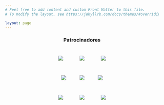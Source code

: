 ```yaml
---
# Feel free to add content and custom Front Matter to this file.
# To modify the layout, see https://jekyllrb.com/docs/themes/#overriding-theme-defaults

layout: page
---
```


<div align="center" style="margin-bottom: 4rem">

<h3><b>Patrocinadores</b></h3>

<!--<div style="color:grey;margin-top:2rem"><b>Patrocinador científico</b></div>
-->

<div>
    <a href="http://catedratelefonica.ulpgc.es/" target="_blank"><img style="max-height: 130px; padding:25px;" src="{{site.url}}/images/patrocinadores/LogoCatedraTelefonica.jpg"></a>
    <a href="https://www.renic.es" target="_blank"><img style="max-height: 130px; padding:25px;" src="{{site.url}}/images/patrocinadores/LogoRENIC.jpg"></a>
    <a href="https://www.cojali.com/es/" target="_blank"><img style="max-height: 130px; padding:25px;" src="{{site.url}}/images/patrocinadores/GrupoCojali.jpg"></a>
    <br>
    <a href="https://avanttic.com/aula-smact/" target="_blank"><img style="max-height: 100px; padding:20px;" src="{{site.url}}/images/patrocinadores/AulaAvanttic.jpg"></a>
    <a href="http://alpinia.digital/" target="_blank"><img style="max-height: 100px; padding:20px;" src="{{site.url}}/images/patrocinadores/LogoAulaAlpinia.jpg"></a>
    <a href="https://www.uclm.es/perfiles/empresa/colaboracionmecenazgo/catedrasaulasempresa/catedra_indra" target="_blank"><img style="max-height: 100px; padding:20px;" src="{{site.url}}/images/patrocinadores/LogoCatedraIndra.jpg"></a>
    <br>
    <a href="https://esi.uclm.es/" target="_blank"><img style="max-height: 130px; padding:25px;" src="{{site.url}}/images/patrocinadores/LogoESI.jpg"></a>
    <a href="https://alarcos.esi.uclm.es/itsi/" target="_blank"><img style="max-height: 130px; padding:25px;" src="{{site.url}}/images/patrocinadores/LogoITSI.jpg"></a>
    <a href="https://www.uclm.es/departamentos/dtsi" target="_blank"><img style="max-height: 130px; padding:25px;" src="{{site.url}}/images/patrocinadores/LogoDTSI.jpg"></a>
      <br>
</div>
